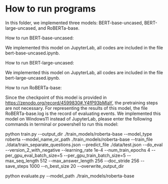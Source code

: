 # How to run programs

In this folder, we implemented three models: BERT-base-uncased, BERT-large-uncased, and RoBERTa-base.

How to run BERT-base-uncased:

We implemented this model on JupyterLab, all codes are included in the file bert-base-uncased.ipynb.



How to run BERT-large-uncased:

We implemented this model on JupyterLab, all codes are included in the file bert-large-uncased.ipynb.



How to run RoBERTa-base:

Since the checkpoint of this model is provided in https://zenodo.org/record/4599830#.Y4fP93bMIaY, the pretraining steps are not necessary. For representing the results of this model, the file RoBERTa-base.log is the record of evaluating events. We implemented this model on Windows11 instead of JupyterLab, please enter the following commands in terminal or powershell to run this model:

python train.py --output_dir ./train_models/roberta-base --model_type roberta --model_name_or_path ./train_models/roberta-base --train_file ./data/train_separate_questions.json --predict_file ./data/test.json --do_eval --version_2_with_negative --learning_rate 1e-4 --num_train_epochs 4 --per_gpu_eval_batch_size=5  --per_gpu_train_batch_size=5 --max_seq_length 512 --max_answer_length 256 --doc_stride 256 --save_steps 1000 --n_best_size 20 --overwrite_output_dir

python evaluate.py --model_path ./train_models/roberta-base




